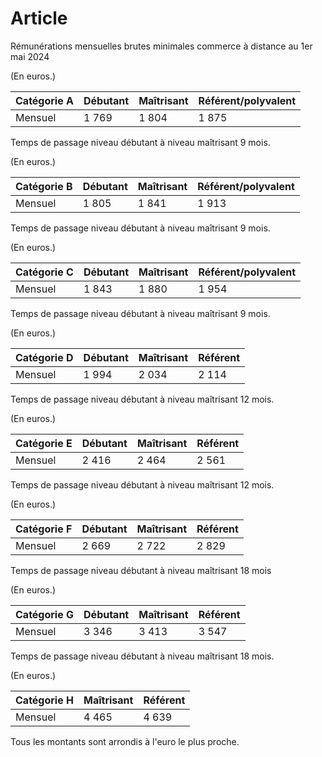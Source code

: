 # Article

  
 Rémunérations mensuelles brutes minimales commerce à distance au 1er mai 2024

(En euros.)

  


| Catégorie A | Débutant | Maîtrisant | Référent/polyvalent |
| --- | --- | --- | --- |
| Mensuel | 1 769 | 1 804 | 1 875 |

  
Temps de passage niveau débutant à niveau maîtrisant 9 mois.

(En euros.)

  


| Catégorie B | Débutant | Maîtrisant | Référent/polyvalent |
| --- | --- | --- | --- |
| Mensuel | 1 805 | 1 841 | 1 913 |

  
Temps de passage niveau débutant à niveau maîtrisant 9 mois.

(En euros.)

  


| Catégorie C | Débutant | Maîtrisant | Référent/polyvalent |
| --- | --- | --- | --- |
| Mensuel | 1 843 | 1 880 | 1 954 |

  
Temps de passage niveau débutant à niveau maîtrisant 9 mois.

(En euros.)

  


| Catégorie D | Débutant | Maîtrisant | Référent |
| --- | --- | --- | --- |
| Mensuel | 1 994 | 2 034 | 2 114 |

  
Temps de passage niveau débutant à niveau maîtrisant 12 mois.

(En euros.)

  


| Catégorie E | Débutant | Maîtrisant | Référent |
| --- | --- | --- | --- |
| Mensuel | 2 416 | 2 464 | 2 561 |

  
Temps de passage niveau débutant à niveau maîtrisant 12 mois.

(En euros.)

  


| Catégorie F | Débutant | Maîtrisant | Référent |
| --- | --- | --- | --- |
| Mensuel | 2 669 | 2 722 | 2 829 |

  
Temps de passage niveau débutant à niveau maîtrisant 18 mois

(En euros.)

  


| Catégorie G | Débutant | Maîtrisant | Référent |
| --- | --- | --- | --- |
| Mensuel | 3 346 | 3 413 | 3 547 |

  
Temps de passage niveau débutant à niveau maîtrisant 18 mois.

(En euros.)

  


| Catégorie H | Maîtrisant | Référent |
| --- | --- | --- |
| Mensuel | 4 465 | 4 639 |

  
Tous les montants sont arrondis à l'euro le plus proche.

